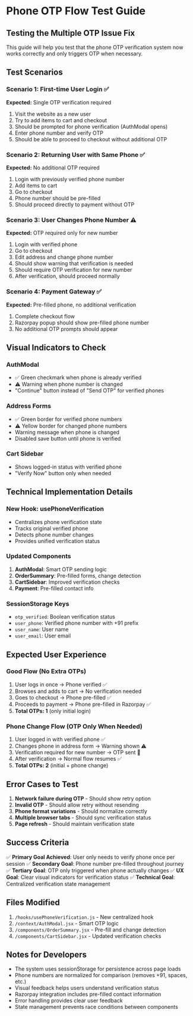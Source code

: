 # Phone OTP Flow Test Guide

## Testing the Multiple OTP Issue Fix

This guide will help you test that the phone OTP verification system now works correctly and only triggers OTP when necessary.

## Test Scenarios

### Scenario 1: First-time User Login ✅
**Expected:** Single OTP verification required
1. Visit the website as a new user
2. Try to add items to cart and checkout
3. Should be prompted for phone verification (AuthModal opens)
4. Enter phone number and verify OTP
5. Should be able to proceed to checkout without additional OTP

### Scenario 2: Returning User with Same Phone ✅
**Expected:** No additional OTP required
1. Login with previously verified phone number
2. Add items to cart
3. Go to checkout
4. Phone number should be pre-filled
5. Should proceed directly to payment without OTP

### Scenario 3: User Changes Phone Number ⚠️
**Expected:** OTP required only for new number
1. Login with verified phone
2. Go to checkout
3. Edit address and change phone number
4. Should show warning that verification is needed
5. Should require OTP verification for new number
6. After verification, should proceed normally

### Scenario 4: Payment Gateway ✅
**Expected:** Pre-filled phone, no additional verification
1. Complete checkout flow
2. Razorpay popup should show pre-filled phone number
3. No additional OTP prompts should appear

## Visual Indicators to Check

### AuthModal
- ✅ Green checkmark when phone is already verified
- ⚠️ Warning when phone number is changed
- \"Continue\" button instead of \"Send OTP\" for verified phones

### Address Forms
- ✅ Green border for verified phone numbers
- ⚠️ Yellow border for changed phone numbers
- Warning message when phone is changed
- Disabled save button until phone is verified

### Cart Sidebar
- Shows logged-in status with verified phone
- \"Verify Now\" button only when needed

## Technical Implementation Details

### New Hook: usePhoneVerification
- Centralizes phone verification state
- Tracks original verified phone
- Detects phone number changes
- Provides unified verification status

### Updated Components
1. **AuthModal**: Smart OTP sending logic
2. **OrderSummary**: Pre-filled forms, change detection
3. **CartSidebar**: Improved verification checks
4. **Payment**: Pre-filled contact info

### SessionStorage Keys
- `otp_verified`: Boolean verification status
- `user_phone`: Verified phone number with +91 prefix
- `user_name`: User name
- `user_email`: User email

## Expected User Experience

### Good Flow (No Extra OTPs)
1. User logs in once → Phone verified ✅
2. Browses and adds to cart → No verification needed
3. Goes to checkout → Phone pre-filled ✅
4. Proceeds to payment → Phone pre-filled in Razorpay ✅
5. **Total OTPs: 1** (only initial login)

### Phone Change Flow (OTP Only When Needed)
1. User logged in with verified phone ✅
2. Changes phone in address form → Warning shown ⚠️
3. Verification required for new number → OTP sent 📱
4. After verification → Normal flow resumes ✅
5. **Total OTPs: 2** (initial + phone change)

## Error Cases to Test

1. **Network failure during OTP** - Should show retry option
2. **Invalid OTP** - Should allow retry without resending
3. **Phone format variations** - Should normalize correctly
4. **Multiple browser tabs** - Should sync verification status
5. **Page refresh** - Should maintain verification state

## Success Criteria

✅ **Primary Goal Achieved**: User only needs to verify phone once per session
✅ **Secondary Goal**: Phone number pre-filled throughout journey  
✅ **Tertiary Goal**: OTP only triggered when phone actually changes
✅ **UX Goal**: Clear visual indicators for verification status
✅ **Technical Goal**: Centralized verification state management

## Files Modified

1. `/hooks/usePhoneVerification.js` - New centralized hook
2. `/context/AuthModal.jsx` - Smart OTP logic
3. `/components/OrderSummary.jsx` - Pre-fill and change detection
4. `/components/CartSidebar.jsx` - Updated verification checks

## Notes for Developers

- The system uses sessionStorage for persistence across page loads
- Phone numbers are normalized for comparison (removes +91, spaces, etc.)
- Visual feedback helps users understand verification status
- Razorpay integration includes pre-filled contact information
- Error handling provides clear user feedback
- State management prevents race conditions between components